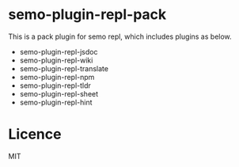 # semo-plugin-repl-pack

This is a pack plugin for semo repl, which includes plugins as below.

* semo-plugin-repl-jsdoc
* semo-plugin-repl-wiki
* semo-plugin-repl-translate
* semo-plugin-repl-npm
* semo-plugin-repl-tldr
* semo-plugin-repl-sheet
* semo-plugin-repl-hint

# Licence
MIT